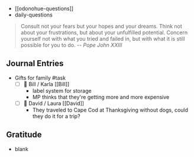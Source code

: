 - [[odonohue-questions]]
- daily-questions

> Consult not your fears but your hopes and your dreams. Think not about your frustrations, but about your unfulfilled potential. Concern yourself not with what you tried and failed in, but with what it is still possible for you to do.
> -- <cite>Pope John XXIII</cite>

## Journal Entries
- Gifts for family #task
	-  [ ] 📅 Bill / Karla [[Bill]]
		- label system for storage 
		- MP thinks that they're getting more and more expensive
	-  [ ] 🛫 David / Laura [[David]]
		- They traveled to Cape Cod at Thanksgiving without dogs, could they do it for a trip?

## Gratitude
- blank


